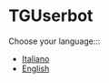 # TGUserbot
Choose your language:::
* [Italiano](https://github.com/peppelg/TGUserbot/tree/master/docs/it/README.md)
* [English](https://github.com/peppelg/TGUserbot/tree/master/docs/en/README.md)
